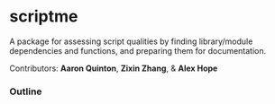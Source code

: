 # scriptme
A package for assessing script qualities by finding library/module dependencies and functions, and preparing them for documentation.

Contributors: **Aaron Quinton**, **Zixin Zhang**, & **Alex Hope**

### Outline



